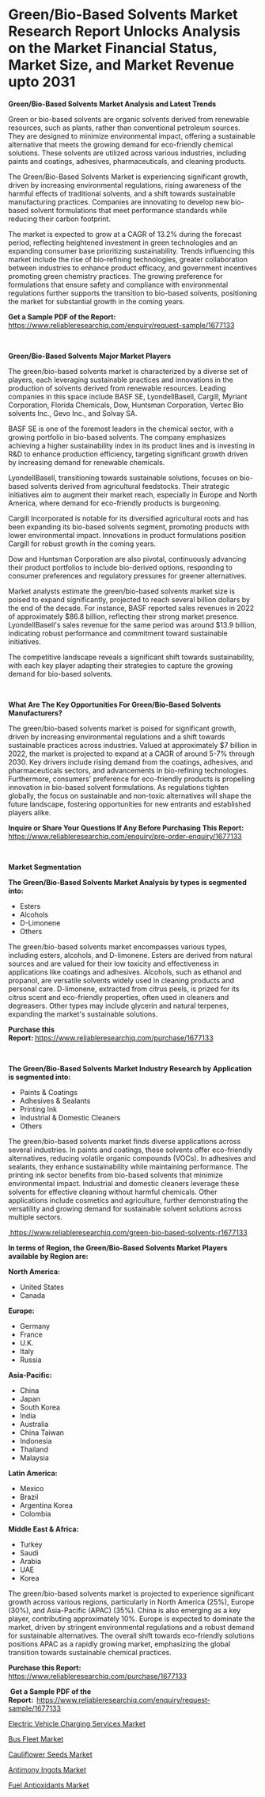 <p><h1>Green/Bio-Based Solvents Market Research Report Unlocks Analysis on the Market Financial Status, Market Size, and Market Revenue upto 2031</h1></p><p><strong>Green/Bio-Based Solvents Market Analysis and Latest Trends</strong></p>
<p><p>Green or bio-based solvents are organic solvents derived from renewable resources, such as plants, rather than conventional petroleum sources. They are designed to minimize environmental impact, offering a sustainable alternative that meets the growing demand for eco-friendly chemical solutions. These solvents are utilized across various industries, including paints and coatings, adhesives, pharmaceuticals, and cleaning products.</p><p>The Green/Bio-Based Solvents Market is experiencing significant growth, driven by increasing environmental regulations, rising awareness of the harmful effects of traditional solvents, and a shift towards sustainable manufacturing practices. Companies are innovating to develop new bio-based solvent formulations that meet performance standards while reducing their carbon footprint. </p><p>The market is expected to grow at a CAGR of 13.2% during the forecast period, reflecting heightened investment in green technologies and an expanding consumer base prioritizing sustainability. Trends influencing this market include the rise of bio-refining technologies, greater collaboration between industries to enhance product efficacy, and government incentives promoting green chemistry practices. The growing preference for formulations that ensure safety and compliance with environmental regulations further supports the transition to bio-based solvents, positioning the market for substantial growth in the coming years.</p></p>
<p><strong>Get a Sample PDF of the Report:&nbsp;</strong> <a href="https://www.reliableresearchiq.com/enquiry/request-sample/1677133?utm_campaign=99&utm_medium=2&utm_source=Github&utm_content=ia&utm_term=11122024&utm_id=greenbio-based-solvents">https://www.reliableresearchiq.com/enquiry/request-sample/1677133</a></p>
<p>&nbsp;</p>
<p><strong>Green/Bio-Based Solvents Major Market Players</strong></p>
<p><p>The green/bio-based solvents market is characterized by a diverse set of players, each leveraging sustainable practices and innovations in the production of solvents derived from renewable resources. Leading companies in this space include BASF SE, LyondellBasell, Cargill, Myriant Corporation, Florida Chemicals, Dow, Huntsman Corporation, Vertec Bio solvents Inc., Gevo Inc., and Solvay SA.</p><p>BASF SE is one of the foremost leaders in the chemical sector, with a growing portfolio in bio-based solvents. The company emphasizes achieving a higher sustainability index in its product lines and is investing in R&D to enhance production efficiency, targeting significant growth driven by increasing demand for renewable chemicals.</p><p>LyondellBasell, transitioning towards sustainable solutions, focuses on bio-based solvents derived from agricultural feedstocks. Their strategic initiatives aim to augment their market reach, especially in Europe and North America, where demand for eco-friendly products is burgeoning.</p><p>Cargill Incorporated is notable for its diversified agricultural roots and has been expanding its bio-based solvents segment, promoting products with lower environmental impact. Innovations in product formulations position Cargill for robust growth in the coming years.</p><p>Dow and Huntsman Corporation are also pivotal, continuously advancing their product portfolios to include bio-derived options, responding to consumer preferences and regulatory pressures for greener alternatives.</p><p>Market analysts estimate the green/bio-based solvents market size is poised to expand significantly, projected to reach several billion dollars by the end of the decade. For instance, BASF reported sales revenues in 2022 of approximately $86.8 billion, reflecting their strong market presence. LyondellBasell's sales revenue for the same period was around $13.9 billion, indicating robust performance and commitment toward sustainable initiatives.</p><p>The competitive landscape reveals a significant shift towards sustainability, with each key player adapting their strategies to capture the growing demand for bio-based solvents.</p></p>
<p>&nbsp;</p>
<p><strong>What Are The Key Opportunities For Green/Bio-Based Solvents Manufacturers?</strong></p>
<p><p>The green/bio-based solvents market is poised for significant growth, driven by increasing environmental regulations and a shift towards sustainable practices across industries. Valued at approximately $7 billion in 2022, the market is projected to expand at a CAGR of around 5-7% through 2030. Key drivers include rising demand from the coatings, adhesives, and pharmaceuticals sectors, and advancements in bio-refining technologies. Furthermore, consumers' preference for eco-friendly products is propelling innovation in bio-based solvent formulations. As regulations tighten globally, the focus on sustainable and non-toxic alternatives will shape the future landscape, fostering opportunities for new entrants and established players alike.</p></p>
<p><strong>Inquire or Share Your Questions If Any Before Purchasing This Report:</strong> <a href="https://www.reliableresearchiq.com/enquiry/pre-order-enquiry/1677133?utm_campaign=99&utm_medium=2&utm_source=Github&utm_content=ia&utm_term=11122024&utm_id=greenbio-based-solvents">https://www.reliableresearchiq.com/enquiry/pre-order-enquiry/1677133</a></p>
<p>&nbsp;</p>
<p><strong>Market Segmentation</strong></p>
<p><strong>The Green/Bio-Based Solvents Market Analysis by types is segmented into:</strong></p>
<p><ul><li>Esters</li><li>Alcohols</li><li>D-Limonene</li><li>Others</li></ul></p>
<p><p>The green/bio-based solvents market encompasses various types, including esters, alcohols, and D-limonene. Esters are derived from natural sources and are valued for their low toxicity and effectiveness in applications like coatings and adhesives. Alcohols, such as ethanol and propanol, are versatile solvents widely used in cleaning products and personal care. D-limonene, extracted from citrus peels, is prized for its citrus scent and eco-friendly properties, often used in cleaners and degreasers. Other types may include glycerin and natural terpenes, expanding the market's sustainable solutions.</p></p>
<p><strong>Purchase this Report:&nbsp;</strong><a href="https://www.reliableresearchiq.com/purchase/1677133?utm_campaign=99&utm_medium=2&utm_source=Github&utm_content=ia&utm_term=11122024&utm_id=greenbio-based-solvents">https://www.reliableresearchiq.com/purchase/1677133</a></p>
<p>&nbsp;</p>
<p><strong>The Green/Bio-Based Solvents Market Industry Research by Application is segmented into:</strong></p>
<p><ul><li>Paints & Coatings</li><li>Adhesives & Sealants</li><li>Printing Ink</li><li>Industrial & Domestic Cleaners</li><li>Others</li></ul></p>
<p><p>The green/bio-based solvents market finds diverse applications across several industries. In paints and coatings, these solvents offer eco-friendly alternatives, reducing volatile organic compounds (VOCs). In adhesives and sealants, they enhance sustainability while maintaining performance. The printing ink sector benefits from bio-based solvents that minimize environmental impact. Industrial and domestic cleaners leverage these solvents for effective cleaning without harmful chemicals. Other applications include cosmetics and agriculture, further demonstrating the versatility and growing demand for sustainable solvent solutions across multiple sectors.</p></p>
<p><a href="https://www.reliableresearchiq.com/green-bio-based-solvents-r1677133?utm_campaign=99&utm_medium=2&utm_source=Github&utm_content=ia&utm_term=11122024&utm_id=greenbio-based-solvents">&nbsp;https://www.reliableresearchiq.com/green-bio-based-solvents-r1677133</a></p>
<p><strong>In terms of Region, the Green/Bio-Based Solvents Market Players available by Region are:</strong></p>
<p>
    <p> <strong> North America: </strong>
        <ul>
            <li>United States</li>
            <li>Canada</li>
        </ul>
        </p> 
    <p> <strong> Europe: </strong>
        <ul>
            <li>Germany</li>
            <li>France</li>
            <li>U.K.</li>
            <li>Italy</li>
            <li>Russia</li>
        </ul>
        </p> 
    <p> <strong> Asia-Pacific: </strong>
        <ul>
            <li>China</li>
            <li>Japan</li>
            <li>South Korea</li>
            <li>India</li>
            <li>Australia</li>
            <li>China Taiwan</li>
            <li>Indonesia</li>
            <li>Thailand</li>
            <li>Malaysia</li>
        </ul>
        </p> 
    <p> <strong> Latin America: </strong>
        <ul>
            <li>Mexico</li>
            <li>Brazil</li>
            <li>Argentina Korea</li>
            <li>Colombia</li>
        </ul>
        </p> 
    <p> <strong> Middle East & Africa: </strong>
        <ul>
            <li>Turkey</li>
            <li>Saudi</li>
            <li>Arabia</li>
            <li>UAE</li>
            <li>Korea</li>
        </ul>
    </p>
    </p>
<p><p>The green/bio-based solvents market is projected to experience significant growth across various regions, particularly in North America (25%), Europe (30%), and Asia-Pacific (APAC) (35%). China is also emerging as a key player, contributing approximately 10%. Europe is expected to dominate the market, driven by stringent environmental regulations and a robust demand for sustainable alternatives. The overall shift towards eco-friendly solutions positions APAC as a rapidly growing market, emphasizing the global transition towards sustainable chemical practices.</p></p>
<p><strong>Purchase this Report: </strong><a href="https://www.reliableresearchiq.com/purchase/1677133?utm_campaign=99&utm_medium=2&utm_source=Github&utm_content=ia&utm_term=11122024&utm_id=greenbio-based-solvents">https://www.reliableresearchiq.com/purchase/1677133</a></p>
<p>&nbsp;<strong>Get a Sample PDF of the Report:&nbsp;&nbsp;</strong><a href="https://www.reliableresearchiq.com/enquiry/request-sample/1677133?utm_campaign=99&utm_medium=2&utm_source=Github&utm_content=ia&utm_term=11122024&utm_id=greenbio-based-solvents">https://www.reliableresearchiq.com/enquiry/request-sample/1677133</a></p>
<p><strong></strong></p>
<p><p><a href="https://www.linkedin.com/pulse/electric-vehicle-charging-services-market-study-findings-fbsbe?utm_campaign=99&utm_medium=2&utm_source=Github&utm_content=ia&utm_term=11122024&utm_id=greenbio-based-solvents">Electric Vehicle Charging Services Market</a></p><p><a href="https://www.linkedin.com/pulse/top-reasons-behind-bus-fleet-market-growth-89-cagr-from-sk84e?utm_campaign=99&utm_medium=2&utm_source=Github&utm_content=ia&utm_term=11122024&utm_id=greenbio-based-solvents">Bus Fleet Market</a></p><p><a href="https://www.linkedin.com/pulse/c-hannibex-sqmmf?utm_campaign=99&utm_medium=2&utm_source=Github&utm_content=ia&utm_term=11122024&utm_id=greenbio-based-solvents">Cauliflower Seeds Market</a></p><p><a href="https://www.linkedin.com/pulse/antimony-ingots-market-analysis-sizetrends-size-forecast-increasing-akfqf?utm_campaign=99&utm_medium=2&utm_source=Github&utm_content=ia&utm_term=11122024&utm_id=greenbio-based-solvents">Antimony Ingots Market</a></p><p><a href="https://www.linkedin.com/pulse/fuel-antioxidants-market-in-depth-report-size-share-strong-kinyf?utm_campaign=99&utm_medium=2&utm_source=Github&utm_content=ia&utm_term=11122024&utm_id=greenbio-based-solvents">Fuel Antioxidants Market</a></p></p>